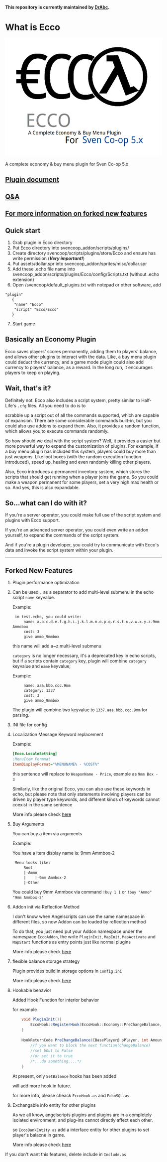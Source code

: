 **This repository is currently maintained by [DrAbc](https://github.com/DrAbcrealone).**

# What is Ecco

![img](https://github.com/Paranoid-AF/EccoWikiAssets/raw/master/article1.png)

A complete economy & buy menu plugin for Sven Co-op 5.x

## [Plugin document](Guidance.md)

## [Q&A](Guidance.md#qa)

## [For more information on forked new features](#forked-new-features)

## Quick start
1. Grab plugin in Ecco directory
2. Put Ecco directory into svencoop_addon/scripts/plugins/
3. Create directory svencoop/scripts/plugins/store/Ecco and ensure has write permission (***Very important!***)
4. Put assets/dollar.spr into svencoop_addon/sprites/misc/dollar.spr
5. Add these .echo file name into svencoop_addon/scripts/plugins/Ecco/config/Scripts.txt (without .echo extension)
6. Open /svencoop/default_plugins.txt with notepad or other software, add

```
"plugin"
   {
   	"name" "Ecco"
   	"script" "Ecco/Ecco"
   }
 ```
 
7. Start game

## Basically an Economy Plugin

Ecco saves players' scores permanently, adding them to players' balance, and allows other plugins to interact with the data. Like, a buy menu plugin could deduct the currency, and a game mode plugin could also add currency to players' balance, as a reward. In the long run, it encourages players to keep on playing.

## Wait, that's it?

Definitely not. Ecco also includes a script system, pretty similar to Half-Life's `.cfg` files. All you need to do is to 

scrabble up a script out of all the commands supported, which are capable of expansion. There are some considerable commands built-in, but you could also use addons to expand them. Also, it provides a random function, which allows you to execute commands randomly.

So how should we deal with the script system? Well, it provides a easier but more powerful way to expand the customization of plugins. For example, if a buy menu plugin has included this system, players could buy more than just weapons. Like loot boxes (with the random execution function introduced), speed up, healing and even randomly killing other players.

Also, Ecco introduces a permanent inventory system, which stores the scripts that should get running when a player joins the game. So you could make a weapon permanent for some players, set a very high max health or so. And yes, this is also expandable.

## So...what can I do with it?

If you're a server operator, you could make full use of the script system and plugins with Ecco support.

If you're an advanced server operator, you could even write an addon yourself, to expand the commands of the script system.

And if you're a plugin developer, you could try to communicate with Ecco's data and invoke the script system within your plugin.

-----

## Forked New Features

1. Plugin performance optimization
   
2. Can be used `.` as a separator to add multi-level submenu in the echo script `name` keyvalue.
   
   Example:

        in test.echo, you could write:
            name: a.b.c.d.e.f.g.h.i.j.k.l.m.n.o.p.q.r.s.t.u.v.w.x.y.z.9mm Ammobox
            cost: 3
            give ammo_9mmbox
    
    this name will add a~z multi-level submenu

    `category` is no longer necessary, it's a deprecated key in echo scripts, but if a scripts contain `category` key, plugin will combine `category` keyvalue and `name` keyvalue;

    Example:

            name: aaa.bbb.ccc.9mm
            category: 1337
            cost: 3
            give ammo_9mmbox
    
    The plugin will combine two keyvalue to `1337.aaa.bbb.ccc.9mm` for parsing.

3. INI file for config
4. Localization Message Keyword replacement
 
   Example:

    ```ini
    [Ecco.LocaleSetting]
    ;MenuItem Formmat
    ItemDisplayFormat="%MENUNAME% - %COST%"
    ```
    this sentence will replace to `WeaponName - Price`, example as `9mm Box - 3`

    Similarly, like the original Ecco, you can also use these keywords in echo, but please note that only statements involving players can be driven by player type keywords, and different kinds of keywords cannot coexist in the same sentence

    More info please check [here](Guidance.md#basic)

5. Buy Arguments

    You can buy a item via arguments

    Example:
    
    You have a item display name is: 9mm Ammbox-2

        Menu looks like:
            Root
            |-Ammo
            |    |-9mm Ammbox-2
            |-Other

    You could buy 9mm Ammbox via command `!buy 1 1` or `!buy "Ammo" "9mm Ammbox-2"`

6. Addon init via Reflection Method

    I don't know when Angelscripts can use the same namespace in different files, so now Addon can be loaded by reflection method

    To do that, you just need put your Addon namespace under the namespace `EccoAddon`, the write `PluginInit`, `MapInit`, `MapActivate` and `MapStart` functions as entry points just like normal plugins

    More info please check [here](Guidance.md#developer)

7. flexible balance storage strategy

    Plugin provides build in storage options in `Config.ini`

    More info please check [here](Guidance.md#config)
    
8. Hookable behavior

    Added Hook Function for interior behavior

    for example

    ```csharp
        void PluginInit(){
            EccoHook::RegisterHook(EccoHook::Economy::PreChangeBalance, @PreChangeBalance)
        }

        HookReturnCode PreChangeBalance(CBasePlayer@ pPlayer, int Amount, bool&out bOut){
            //f you want to block the next function(ChangeBalance)
            //set bOut to False
            //or set it to true
            /*...do something....*/
        }
    ```

    At present, only `SetBalance`  hooks has been added

    will add more hook in future.

    for more info, please cheack `EccoHook.as` and `EchoSQL.as`

9.  Exchangable info entity for other plugins

    As we all know, angelscripts plugins and plugins are in a completely isolated environment, and plug-ins cannot directly affect each other.

    so `EccoBankEntity.as` add a interface entity for other plugins to set player's balacne in game.

    More info please check [here](Guidance.md#eccobankentity)

   If you don't want this features, delete include in `Include.as`
    
